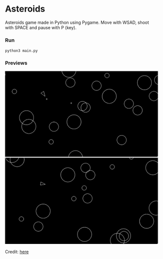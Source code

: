 # Asteroids

Asteroids game made in Python using Pygame.
Move with WSAD, shoot with SPACE and pause with P (key).

### Run

```
python3 main.py
```

### Previews

![preview1](./previews/1.png)
![preview2](./previews/2.png)


Credit: [here](https://www.boot.dev)
